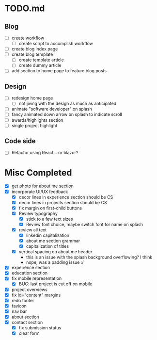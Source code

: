 # TODO.md

## Blog

- [ ] create workflow
  - [ ] create script to accomplish workflow
- [ ] create blog index page
- [ ] create blog template
  - [ ] create template article
  - [ ] create dummy article
- [ ] add section to home page to feature blog posts

## Design

- [ ] redesign home page
  - [ ] not jiving with the design as much as anticipated
- [ ] animate "software developer" on splash  
- [ ] fancy animated down arrow on splash to indicate scroll
- [ ] awards/highlights section  
- [ ] single project highlight

## Code side

- [ ] Refactor using React... or blazor?

# Misc Completed

- [X] get photo for about me section
- [X] incorporate UI/UX feedback
  - [X] decor lines in experience section should be CS
  - [X] decor lines in projects section should be CS
  - [X] fix margin on first-child buttons
  - [X] Review typography
    - [X] stick to a few text sizes
    - [X] Review font choice, maybe switch font for name on splash
  - [X] review all text
    - [X] linkedin capitalization
    - [X] about me section grammar
    - [X] capitalization of titles
  - [X] vertical spacing on about me header
    - this is an issue with the splash background overflowing? I think
    - nope, was a padding issue :/  
- [X] experience section  
- [X] education section  
- [X] fix mobile representation  
  - [X] BUG: last project is cut off on mobile  
- [X] project overviews  
- [X] fix id="content" margins  
- [X] redo footer  
- [X] favicon  
- [X] nav bar  
- [X] about section  
- [X] contact section  
  - [X] fix submission status  
  - [X] clear form  
